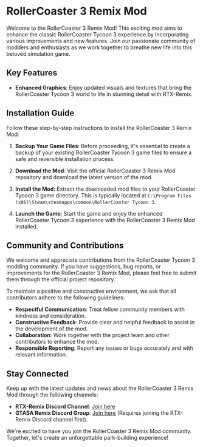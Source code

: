 # RollerCoaster 3 Remix Mod

Welcome to the RollerCoaster 3 Remix Mod! This exciting mod aims to enhance the classic RollerCoaster Tycoon 3 experience by incorporating various improvements and new features. Join our passionate community of modders and enthusiasts as we work together to breathe new life into this beloved simulation game.

## Key Features

- **Enhanced Graphics**: Enjoy updated visuals and textures that bring the RollerCoaster Tycoon 3 world to life in stunning detail with RTX-Remix.

## Installation Guide

Follow these step-by-step instructions to install the RollerCoaster 3 Remix Mod:

1. **Backup Your Game Files**: Before proceeding, it's essential to create a backup of your existing RollerCoaster Tycoon 3 game files to ensure a safe and reversible installation process.

2. **Download the Mod**: Visit the official RollerCoaster 3 Remix Mod repository and download the latest version of the mod.

3. **Install the Mod**: Extract the downloaded mod files to your RollerCoaster Tycoon 3 game directory. This is typically located at `C:\Program Files (x86)\Steam\steamapps\common\RollerCoaster Tycoon 3`.

4. **Launch the Game**: Start the game and enjoy the enhanced RollerCoaster Tycoon 3 experience with the RollerCoaster 3 Remix Mod installed.

## Community and Contributions

We welcome and appreciate contributions from the RollerCoaster Tycoon 3 modding community. If you have suggestions, bug reports, or improvements for the RollerCoaster 3 Remix Mod, please feel free to submit them through the official project repository.

To maintain a positive and constructive environment, we ask that all contributors adhere to the following guidelines:

- **Respectful Communication**: Treat fellow community members with kindness and consideration.
- **Constructive Feedback**: Provide clear and helpful feedback to assist in the development of the mod.
- **Collaboration**: Work together with the project team and other contributors to enhance the mod.
- **Responsible Reporting**: Report any issues or bugs accurately and with relevant information.

## Stay Connected

Keep up with the latest updates and news about the RollerCoaster 3 Remix Mod through the following channels:

- **RTX-Remix Discord Channel**: [Join here](https://discord.gg/rtxremix)
- **GTASA Remix Discord Group**: [Join here](https://discord.com/channels/1028444667789967381/1226091998767743049) (Requires joining the RTX-Remix Discord channel first).

We're excited to have you join the RollerCoaster 3 Remix Mod community. Together, let's create an unforgettable park-building experience!
